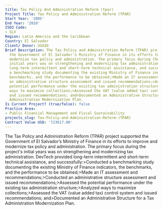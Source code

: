 ```yaml
---
title: Tax Policy And Administration Reform (tpar)
Project Title: Tax Policy and Administration Reform (TPAR)
Start Year: '2005'
End Year: '2010'
ISO3 Code:
- SLV
Region: Latin America and the Caribbean
Country: El Salvador
Client/ Donor: USAID
Brief Description: The Tax Policy and Administration Reform (TPAR) project supported
  the Government of El Salvador’s Ministry of Finance in its efforts to improve and
  modernize tax policy and administration. The primary focus during the project's
  initial years was on strengthening and modernizing tax administration. DevTech provided
  long-term intermittent and short-term technical assistance, and successfully:>Conducted
  a benchmarking study documenting the existing Ministry of Finance indicators, the
  benchmarks, and the performance to be obtained;>Made an IT assessment and recommendations;>Conducted
  an administrative structure assessment and issued recommendations;>Assessed the
  potential performance under the existing tax administration structure;>Analyzed
  ways to maximize collections;>Assessed the VAT (value added tax) control system
  and issued recommendations; and>Documented an Administrative Structure for a Tax
  Administration Modernization Plan.
Is Current Project? (true/false): false
Practice Area:
- Public Financial Management and Fiscal Sustainability
projects_slug: Tax-Policy-and-Administration-Reform-(TPAR)
Contract Value USD: '723617.00'
---
```


The Tax Policy and Administration Reform (TPAR) project supported the Government of El Salvador’s Ministry of Finance in its efforts to improve and modernize tax policy and administration. The primary focus during the project's initial years was on strengthening and modernizing tax administration. DevTech provided long-term intermittent and short-term technical assistance, and successfully:>Conducted a benchmarking study documenting the existing Ministry of Finance indicators, the benchmarks, and the performance to be obtained;>Made an IT assessment and recommendations;>Conducted an administrative structure assessment and issued recommendations;>Assessed the potential performance under the existing tax administration structure;>Analyzed ways to maximize collections;>Assessed the VAT (value added tax) control system and issued recommendations; and>Documented an Administrative Structure for a Tax Administration Modernization Plan.